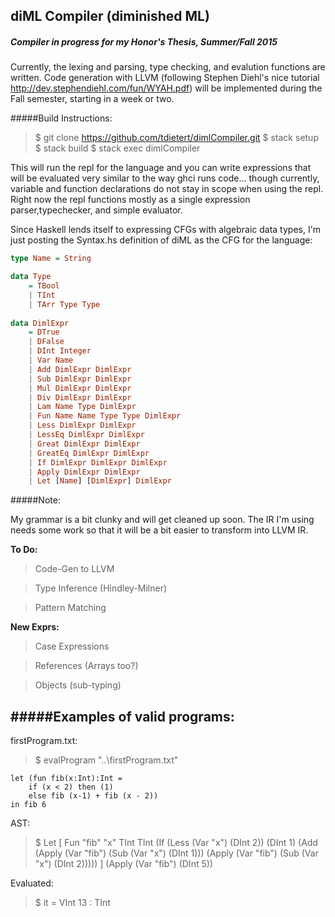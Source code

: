 ## diML Compiler (diminished ML)

##### Compiler in progress for my Honor's Thesis, Summer/Fall 2015
Currently, the lexing and parsing, type checking, and evalution functions are written. Code generation with LLVM (following Stephen Diehl's nice tutorial <http://dev.stephendiehl.com/fun/WYAH.pdf>) will be implemented during the Fall semester, starting in a week or two.


#####Build Instructions:

> $ git clone https://github.com/tdietert/dimlCompiler.git
> $ stack setup
> $ stack build
> $ stack exec dimlCompiler

This will run the repl for the language and you can write expressions that will be evaluated very similar to the way ghci runs code... though currently, variable and function declarations do not stay in scope when using the repl. Right now the repl functions mostly as a single expression parser,typechecker, and simple evaluator.


Since Haskell lends itself to expressing CFGs with algebraic data types, I'm just posting the Syntax.hs definition of diML as the CFG for the language:
```haskell
type Name = String

data Type 
    = TBool
    | TInt 
    | TArr Type Type
    
data DimlExpr 
    = DTrue 
    | DFalse
    | DInt Integer
    | Var Name
    | Add DimlExpr DimlExpr
    | Sub DimlExpr DimlExpr 
    | Mul DimlExpr DimlExpr
    | Div DimlExpr DimlExpr
    | Lam Name Type DimlExpr
    | Fun Name Name Type Type DimlExpr  
    | Less DimlExpr DimlExpr 
    | LessEq DimlExpr DimlExpr
    | Great DimlExpr DimlExpr
    | GreatEq DimlExpr DimlExpr
    | If DimlExpr DimlExpr DimlExpr
    | Apply DimlExpr DimlExpr
    | Let [Name] [DimlExpr] DimlExpr
```

#####Note:

My grammar is a bit clunky and will get cleaned up soon. The IR I'm using needs some work so that it will be a bit easier to transform into LLVM IR. 


**To Do:**

>Code-Gen to LLVM

>Type Inference (Hindley-Milner)

>Pattern Matching


**New Exprs:**

>Case Expressions

>References (Arrays too?)

>Objects (sub-typing)


#####Examples of valid programs:
---
firstProgram.txt:

> $ evalProgram "..\\firstProgram.txt"

```
let (fun fib(x:Int):Int = 
    if (x < 2) then (1)
    else fib (x-1) + fib (x - 2))
in fib 6
```

AST:

> $ Let [ Fun "fib" "x" TInt TInt 
        (If (Less (Var "x") (DInt 2)) (DInt 1) (Add (Apply (Var "fib") (Sub (Var "x") (DInt 1))) (Apply (Var "fib") (Sub (Var "x") (DInt 2)))))
    ] (Apply (Var "fib") (DInt 5))


Evaluated:

> $ it = VInt 13 : TInt
